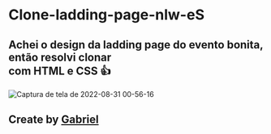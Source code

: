 # Clone-ladding-page-nlw-eS

## Achei o design da ladding page do evento bonita, então resolvi clonar <br> com HTML e CSS 👍

![Captura de tela de 2022-08-31 00-56-16](https://user-images.githubusercontent.com/92071360/187604721-70f25102-ad23-46f2-80ca-dedc707abfbf.png)

## Create by <a href="https://instagram.com/gabrielbarrozs">Gabriel</a>

